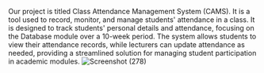 Our project is titled Class Attendance Management System (CAMS). It is a tool used to record, monitor, and manage students' attendance in a class. It is designed to track students' personal details and attendance, focusing on the Database module over a 10-week period. The system allows students to view their attendance records, while lecturers can update attendance as needed, providing a streamlined solution for managing student participation in academic modules.
![Screenshot (278)](https://github.com/user-attachments/assets/ad7de754-6e2e-4e42-ba73-b099e25e7828)

